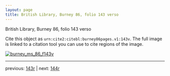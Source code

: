 ```yaml
---
layout: page
title: British Library, Burney 86, folio 143 verso
---
```


British Library, Burney 86, folio 143 verso

Cite this object as `urn:cite2:citebl:burney86pages.v1:143v`.  The full image is linked to a citation tool you can use to cite regions of the image.

[![burney_ms_86_f143v](http://www.homermultitext.org/iipsrv?IIIF=/project/homer/pyramidal/deepzoom/citebl/burney86imgs/v1/burney_ms_86_f143v.tif/full/800,/0/default.jpg)](http://www.homermultitext.org/ict2/?urn=urn:cite2:citebl:burney86imgs.v1:burney_ms_86_f143v) 

---

previous:  [143r](../143r/) | next: [144r](../144r/)